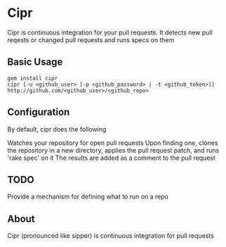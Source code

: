 # Cipr #

Cipr is continuous integration for your pull requests.  It detects new pull reqests or changed pull requests and runs specs on them

## Basic Usage ##

    gem install cipr
    cipr [-u <github_user> [-p <github_password> | -t <github_token>]] http://github.com/<github_user>/<github_repo>

## Configuration ##

By default, cipr does the following

Watches your repository for open pull requests
Upon finding one, clones the repository in a new directory, applies the pull request patch, and runs 'rake spec' on it
The results are added as a comment to the pull request

## TODO ##

Provide a mechanism for defining what to run on a repo

## About ##

Cipr (pronounced like sipper) is continuous integration for pull requests